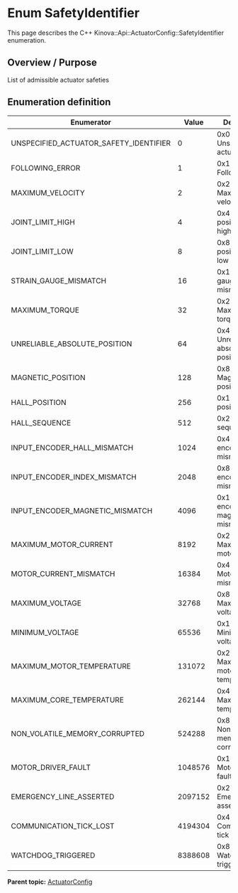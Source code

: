 # Enum SafetyIdentifier

This page describes the C++ Kinova::Api::ActuatorConfig::SafetyIdentifier enumeration.

## Overview / Purpose

List of admissible actuator safeties

## Enumeration definition

|Enumerator|Value|Description|
|----------|-----|-----------|
|UNSPECIFIED\_ACTUATOR\_SAFETY\_IDENTIFIER|0|0x0 - Unspecified actuator safety|
|FOLLOWING\_ERROR|1|0x1 - Following error|
|MAXIMUM\_VELOCITY|2|0x2 - Maximum velocity|
|JOINT\_LIMIT\_HIGH|4|0x4 - Joint position limit high|
|JOINT\_LIMIT\_LOW|8|0x8 - Joint position limit low|
|STRAIN\_GAUGE\_MISMATCH|16|0x10 - Strain gauge mismatch|
|MAXIMUM\_TORQUE|32|0x20 - Maximum torque|
|UNRELIABLE\_ABSOLUTE\_POSITION|64|0x40 - Unreliable absolute position|
|MAGNETIC\_POSITION|128|0x80 - Magnetic position|
|HALL\_POSITION|256|0x100 - Hall position|
|HALL\_SEQUENCE|512|0x200 - Hall sequence|
|INPUT\_ENCODER\_HALL\_MISMATCH|1024|0x400 - Input encoder Hall mismatch|
|INPUT\_ENCODER\_INDEX\_MISMATCH|2048|0x800 - Input encoder index mismatch|
|INPUT\_ENCODER\_MAGNETIC\_MISMATCH|4096|0x1000 - Input encoder magnetic mismatch|
|MAXIMUM\_MOTOR\_CURRENT|8192|0x2000 - Maximum motor current|
|MOTOR\_CURRENT\_MISMATCH|16384|0x4000 - Motor current mismatch|
|MAXIMUM\_VOLTAGE|32768|0x8000 - Maximum voltage|
|MINIMUM\_VOLTAGE|65536|0x10000 - Minimum voltage|
|MAXIMUM\_MOTOR\_TEMPERATURE|131072|0x20000 - Maximum motor temperature|
|MAXIMUM\_CORE\_TEMPERATURE|262144|0x40000 - Maximum core temperature|
|NON\_VOLATILE\_MEMORY\_CORRUPTED|524288|0x80000 - Non-volatile memory corrupted|
|MOTOR\_DRIVER\_FAULT|1048576|0x100000 - Motor driver fault|
|EMERGENCY\_LINE\_ASSERTED|2097152|0x200000 - Emergency line asserted|
|COMMUNICATION\_TICK\_LOST|4194304|0x400000 - Communication tick lost|
|WATCHDOG\_TRIGGERED|8388608|0x800000 - Watchdog triggered|

**Parent topic:** [ActuatorConfig](../references/summary_ActuatorConfig.md)

